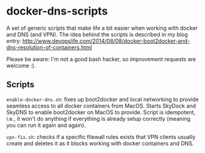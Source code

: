 docker-dns-scripts
==================

A set of generic scripts that make life a bit easier when working with docker and DNS (and VPN). The idea behind the scripts is described in my blog entry: http://www.devopslife.com/2014/08/08/docker-boot2docker-and-dns-resolution-of-containers.html

Please be aware: I'm not a good bash hacker, so improvement requests are welcome :).

## Scripts

`enable-docker-dns.sh`: fixes up boot2docker and local networking to provide seamless access to all docker containers from MacOS. Starts SkyDock and SkyDNS to enable boot2docker on MacOS to provide. Script is idempotent, i.e.,
it won't do anything if everything is already setup correctly (meaning you can run it again and again).

`vpn-fix.sh`: checks if a specific filewall rules exists that VPN clients usually create and deletes it as it blocks working with docker containers and DNS.